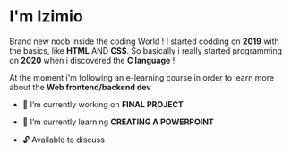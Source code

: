 I'm Izimio
=

Brand new noob inside the coding World ! I started codding on __2019__ with the basics, like __HTML__ AND __CSS__.
So basically i really started programming on __2020__ when i discovered the __C language__ ! 

At the moment i'm following an e-learning course in order to learn more about the __Web frontend/backend dev__
 
 

 * 🔭 I’m currently working on  __FINAL PROJECT__
   
    
 * 🎈 I’m currently learning  __CREATING A POWERPOINT__ 

 * 🔓 Available to discuss 
 
